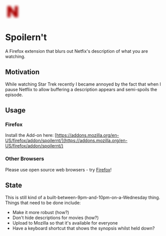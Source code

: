 ![icon](https://raw.githubusercontent.com/Jugale/spoilernt/master/icons/icon-48.png)

# Spoilern't
A Firefox extension that blurs out Netfix's description of what you are watching.

## Motivation
While watching Star Trek recently I became annoyed by the fact that when I pause Netflix to allow buffering a description appears and semi-spoils the episode.

## Usage

### Firefox
Install the Add-on here: [https://addons.mozilla.org/en-US/firefox/addon/spoilernt/](https://addons.mozilla.org/en-US/firefox/addon/spoilernt/)

### Other Browsers
Please use open source web browsers - try [Firefox](https://www.mozilla.org/en-US/firefox/new/)!

## State
This is still kind of a built-between-9pm-and-10pm-on-a-Wednesday thing. Things that need to be done include:

- Make it more robust (how?)
- Don't hide descriptions for movies (how?)
- Upload to Mozilla so that it's available for everyone
- Have a keyboard shortcut that shows the synopsis whilst held down?
